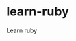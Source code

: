 # learn-ruby
Learn ruby


<!-- Security scan triggered at 2025-09-02 01:34:21 -->

<!-- Security scan triggered at 2025-09-02 15:52:29 -->

<!-- Security scan triggered at 2025-09-09 05:33:22 -->

<!-- Security scan triggered at 2025-09-09 05:59:03 -->